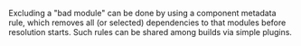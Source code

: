 Excluding a "bad module" can be done by using a component metadata rule, which removes all (or selected) dependencies to that modules before resolution starts.
Such rules can be shared among builds via simple plugins.
